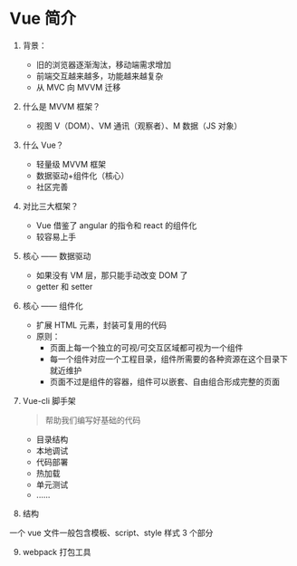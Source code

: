 # Vue 简介

1. 背景：

   - 旧的浏览器逐渐淘汰，移动端需求增加
   - 前端交互越来越多，功能越来越复杂
   - 从 MVC 向 MVVM 迁移

2. 什么是 MVVM 框架？

   - 视图 V（DOM）、VM 通讯（观察者）、M 数据（JS 对象）

3. 什么 Vue？

   - 轻量级 MVVM 框架
   - 数据驱动+组件化（核心）
   - 社区完善

4. 对比三大框架？

   - Vue 借鉴了 angular 的指令和 react 的组件化
   - 较容易上手

5. 核心 —— 数据驱动

   - 如果没有 VM 层，那只能手动改变 DOM 了
   - getter 和 setter

6. 核心 —— 组件化

   - 扩展 HTML 元素，封装可复用的代码
   - 原则：
     - 页面上每一个独立的可视/可交互区域都可视为一个组件
     - 每一个组件对应一个工程目录，组件所需要的各种资源在这个目录下就近维护
     - 页面不过是组件的容器，组件可以嵌套、自由组合形成完整的页面

7. Vue-cli 脚手架

   > 帮助我们编写好基础的代码

   - 目录结构
   - 本地调试
   - 代码部署
   - 热加载
   - 单元测试
   - ......

8. 结构

一个 vue 文件一般包含模板、script、style 样式 3 个部分

9. webpack 打包工具
